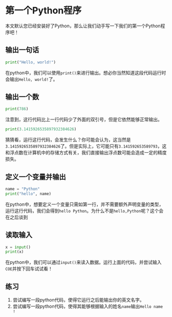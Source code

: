 # 第一个Python程序

本文默认您已经安装好了Python，那么让我们动手写一下我们的第一个Python程序吧！

## 输出一句话

```python
print("Hello, world!")
```

在python中，我们可以使用`print()`来进行输出。想必你当然知道这段代码运行时会输出`Hello, world!`了。

## 输出一个数

```python
print(786)
```

注意到，这行代码比上一行代码少了外面的双引号，但是它依然能够正常输出。

```python
print(3.1415926535897932384626)
```

猜猜看，运行这行代码，会发生什么？你可能会认为，这当然是`3.1415926535897932384626`了。但是实际上，它可能只有`3.141592653589793`，这和浮点数在计算机中的存储方式有关，我们直接输出浮点数可能会造成一定的精度损失。

## 定义一个变量并输出

```python
name = "Python"
print("hello", name)
```

在python中，想要定义一个变量只需如第一行，并不需要额外声明变量的类型，运行这行代码，我们会得到`hello Python`。为什么不是`hello,Python`呢？这个会在之后谈到

## 读取输入

```python
x = input()
print(x)
```

在python中，我们可以通过`input()`来读入数据。运行上面的代码，并尝试输入`COE`并按下回车试试看！

## 练习

1. 尝试编写一段python代码，使得它运行之后能输出你的英文名字。
2. 尝试编写一段python代码，使得其能够根据输入的姓名`name`输出`Hello name ! `